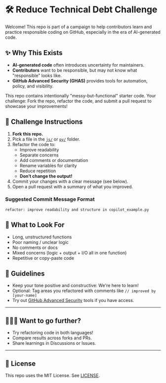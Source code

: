 # 🛠 Reduce Technical Debt Challenge

Welcome! This repo is part of a campaign to help contributors learn and practice responsible coding on GitHub, especially in the era of AI-generated code.

## ✨ Why This Exists

- **AI-generated code** often introduces uncertainty for maintainers.
- **Contributors** want to be responsible, but may not know what "responsible" looks like.
- **GitHub Advanced Security (GHAS)** provides tools for automation, policy, and visibility.

This repo contains intentionally "messy-but-functional" starter code. Your challenge: Fork the repo, refactor the code, and submit a pull request to showcase your improvements!

## 🚩 Challenge Instructions

1. **Fork this repo.**
2. Pick a file in the [`js/`](js/copilot_example.js) or [`py/`](py/copilot_example.py) folder.
3. Refactor the code to:
   - Improve readability
   - Separate concerns
   - Add comments or documentation
   - Rename variables for clarity
   - Reduce repetition
   - **Don’t change the output!**
4. Commit your changes with a clear message (see below).
5. Open a pull request with a summary of what you improved.

### Suggested Commit Message Format

```
refactor: improve readability and structure in copilot_example.py
```

## 🧭 What to Look For

- Long, unstructured functions
- Poor naming / unclear logic
- No comments or docs
- Mixed concerns (logic + output + I/O all in one function)
- Repetitive or copy-paste code

## 📝 Guidelines

- Keep your tone positive and constructive: We're here to learn!
- Optional: Tag areas you refactored with comments like `// improved by [your-name]`
- Try out [GitHub Advanced Security](https://docs.github.com/en/code-security) tools if you have access.

---

## 🧑‍🤝‍🧑 Want to go further?

- Try refactoring code in both languages!
- Compare results across forks and PRs.
- Share learnings in Discussions or Issues.

---

## 📄 License

This repo uses the MIT License. See [LICENSE](LICENSE).
